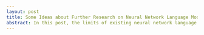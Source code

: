 ```yaml
---
layout: post
title: Some Ideas about Further Research on Neural Network Language Models
abstract: In this post, the limits of existing neural network language models are analysed, and some possible directions of further searches on neural network language models are proposed.
---
```

